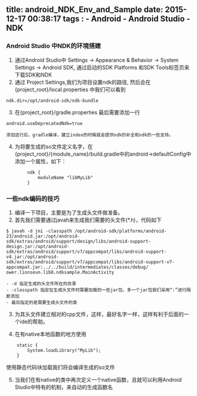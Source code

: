 title: android_NDK_Env_and_Sample
date: 2015-12-17 00:38:17
tags :
    - Android
    - Android Studio
    - NDK
---

### Android Studio 中NDK的环境搭建

1. 通过Android Studio中 Settings -> Appearance & Behavior -> System Settings -> Android SDK, 通过启动的SDK Platforms 和SDK Tools标签页来下载SDK和NDK
2. 通过 Project Settings,我们为项目设置ndk的路径, 然后会在{project_root}/local.properties 中我们可以看到
```
ndk.dir=/opt/android-sdk/ndk-bundle
```

3. 在{project_root}/gradle.properties 最后需要添加一行
```
android.useDeprecatedNdk=true
```

    添加这行后，gradle编译，建立index的时候就会提供ndk的补全和ndk的一些支持。
4. 为将要生成的so文件定义名字，在{project_root}/{module_name}/build.gradle中的android->defaultConfig中添加一个属性，如下：
```
        ndk {
            moduleName "libMyLib"
        }
```

### 一些ndk编码的技巧
1. 编译一下项目，主要是为了生成头文件做准备。
2. 首先我们需要通过javah来生成我们需要的头文件(*.h)，代码如下
```
$ javah -d jni -classpath /opt/android-sdk/platforms/android-23/android.jar:/opt/android-sdk/extras/android/support/design/libs/android-support-design.jar:/opt/android-sdk/extras/android/support/v7/appcompat/libs/android-support-v4.jar:/opt/android-sdk/extras/android/support/v7/appcompat/libs/android-support-v7-appcompat.jar:../../build/intermediates/classes/debug/ ower.lionseun.lib8.ndksample.MainActivity
```
    - -d 指定生成的头文件所在的目录
    - -classpath 指定在生成头文件时需要加载的一些jar包，多一个jar包我们采用“:”进行隔断添加
    - 最后指定的是需要生成头文件的类

3. 为其头文件建立相对的cpp文件，这样，最好名字一样，这样有利于后面的一个ide的帮助。

4. 在有native本地函数的地方使用
```
    static {
        System.loadLibrary("MyLib");
    }
```
使用静态代码块加载我们将会编译生成的so文件

5. 当我们在有native的类中再次定义一个native函数，且就可以利用Android Studio中特有的机制，来自动的生成函数名
